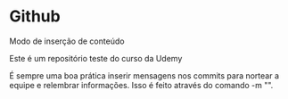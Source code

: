 # Github
Modo de inserção de conteúdo

Este é um repositório teste do curso da Udemy

É sempre uma boa prática inserir mensagens nos commits para nortear a equipe e relembrar informações. Isso é feito através do comando -m "<Mensagem a ser inserida>".
